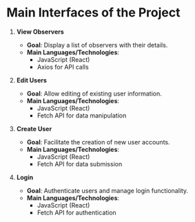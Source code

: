 # Main Interfaces of the Project

1. **View Observers**
   - **Goal**: Display a list of observers with their details.
   - **Main Languages/Technologies**: 
     - JavaScript (React)
     - Axios for API calls

2. **Edit Users**
   - **Goal**: Allow editing of existing user information.
   - **Main Languages/Technologies**: 
     - JavaScript (React)
     - Fetch API for data manipulation

3. **Create User**
   - **Goal**: Facilitate the creation of new user accounts.
   - **Main Languages/Technologies**: 
     - JavaScript (React)
     - Fetch API for data submission

4. **Login**
   - **Goal**: Authenticate users and manage login functionality.
   - **Main Languages/Technologies**: 
     - JavaScript (React)
     - Fetch API for authentication
